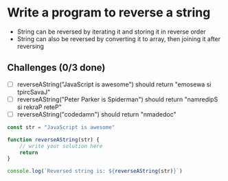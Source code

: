 # Write a program to reverse a string
- String can be reversed by iterating it and storing it in reverse order
- String can also be reversed by converting it to array, then joining it after reversing
## Challenges (0/3 done)
- [ ] reverseAString("JavaScript is awesome") should return "emosewa si tpircSavaJ"
- [ ] reverseAString("Peter Parker is Spiderman") should return "namredipS si rekraP reteP"
- [ ] reverseAString("codedamn") should return "nmadedoc"
```js
const str = "JavaScript is awesome"

function reverseAString(str) {
    // write your solution here
    return 
}

console.log(`Reversed string is: ${reverseAString(str)}`)

```
